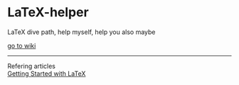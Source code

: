 # LaTeX-helper
LaTeX dive path, help myself, help you also maybe

[go to wiki](https://github.com/Ceobe33/LaTeX-helper/wiki)

---

Refering articles  
[Getting Started with LaTeX](https://www.maths.tcd.ie/~dwilkins/LaTeXPrimer/)
